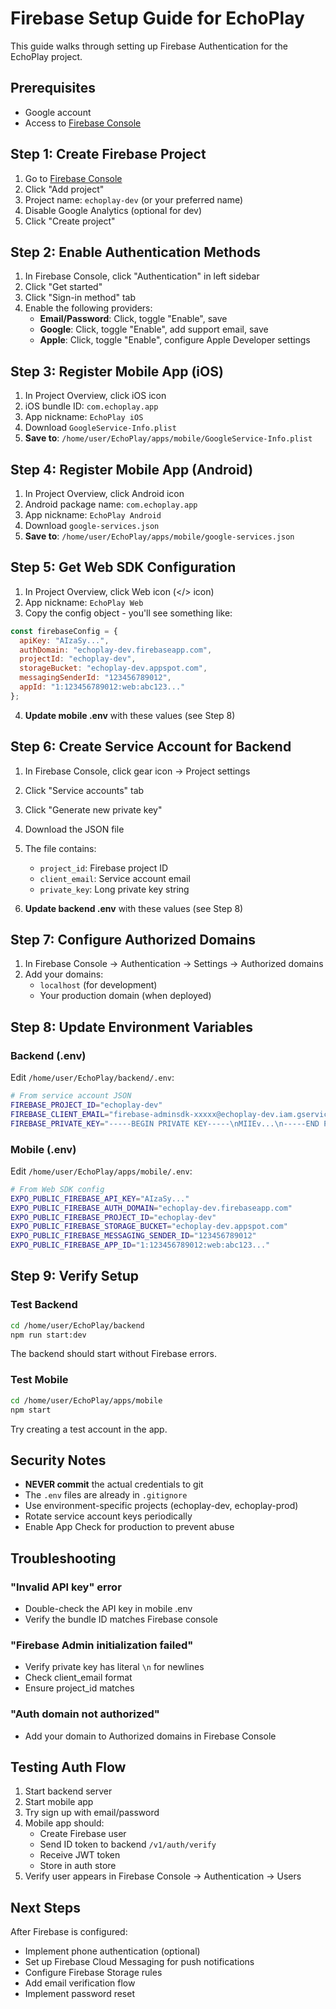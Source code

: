 # Firebase Setup Guide for EchoPlay

This guide walks through setting up Firebase Authentication for the EchoPlay project.

## Prerequisites

- Google account
- Access to [Firebase Console](https://console.firebase.google.com/)

## Step 1: Create Firebase Project

1. Go to [Firebase Console](https://console.firebase.google.com/)
2. Click "Add project"
3. Project name: `echoplay-dev` (or your preferred name)
4. Disable Google Analytics (optional for dev)
5. Click "Create project"

## Step 2: Enable Authentication Methods

1. In Firebase Console, click "Authentication" in left sidebar
2. Click "Get started"
3. Click "Sign-in method" tab
4. Enable the following providers:
   - **Email/Password**: Click, toggle "Enable", save
   - **Google**: Click, toggle "Enable", add support email, save
   - **Apple**: Click, toggle "Enable", configure Apple Developer settings

## Step 3: Register Mobile App (iOS)

1. In Project Overview, click iOS icon
2. iOS bundle ID: `com.echoplay.app`
3. App nickname: `EchoPlay iOS`
4. Download `GoogleService-Info.plist`
5. **Save to**: `/home/user/EchoPlay/apps/mobile/GoogleService-Info.plist`

## Step 4: Register Mobile App (Android)

1. In Project Overview, click Android icon
2. Android package name: `com.echoplay.app`
3. App nickname: `EchoPlay Android`
4. Download `google-services.json`
5. **Save to**: `/home/user/EchoPlay/apps/mobile/google-services.json`

## Step 5: Get Web SDK Configuration

1. In Project Overview, click Web icon (</> icon)
2. App nickname: `EchoPlay Web`
3. Copy the config object - you'll see something like:

```javascript
const firebaseConfig = {
  apiKey: "AIzaSy...",
  authDomain: "echoplay-dev.firebaseapp.com",
  projectId: "echoplay-dev",
  storageBucket: "echoplay-dev.appspot.com",
  messagingSenderId: "123456789012",
  appId: "1:123456789012:web:abc123..."
};
```

4. **Update mobile .env** with these values (see Step 8)

## Step 6: Create Service Account for Backend

1. In Firebase Console, click gear icon → Project settings
2. Click "Service accounts" tab
3. Click "Generate new private key"
4. Download the JSON file
5. The file contains:
   - `project_id`: Firebase project ID
   - `client_email`: Service account email
   - `private_key`: Long private key string

6. **Update backend .env** with these values (see Step 8)

## Step 7: Configure Authorized Domains

1. In Firebase Console → Authentication → Settings → Authorized domains
2. Add your domains:
   - `localhost` (for development)
   - Your production domain (when deployed)

## Step 8: Update Environment Variables

### Backend (.env)

Edit `/home/user/EchoPlay/backend/.env`:

```bash
# From service account JSON
FIREBASE_PROJECT_ID="echoplay-dev"
FIREBASE_CLIENT_EMAIL="firebase-adminsdk-xxxxx@echoplay-dev.iam.gserviceaccount.com"
FIREBASE_PRIVATE_KEY="-----BEGIN PRIVATE KEY-----\nMIIEv...\n-----END PRIVATE KEY-----\n"
```

### Mobile (.env)

Edit `/home/user/EchoPlay/apps/mobile/.env`:

```bash
# From Web SDK config
EXPO_PUBLIC_FIREBASE_API_KEY="AIzaSy..."
EXPO_PUBLIC_FIREBASE_AUTH_DOMAIN="echoplay-dev.firebaseapp.com"
EXPO_PUBLIC_FIREBASE_PROJECT_ID="echoplay-dev"
EXPO_PUBLIC_FIREBASE_STORAGE_BUCKET="echoplay-dev.appspot.com"
EXPO_PUBLIC_FIREBASE_MESSAGING_SENDER_ID="123456789012"
EXPO_PUBLIC_FIREBASE_APP_ID="1:123456789012:web:abc123..."
```

## Step 9: Verify Setup

### Test Backend

```bash
cd /home/user/EchoPlay/backend
npm run start:dev
```

The backend should start without Firebase errors.

### Test Mobile

```bash
cd /home/user/EchoPlay/apps/mobile
npm start
```

Try creating a test account in the app.

## Security Notes

- **NEVER commit** the actual credentials to git
- The `.env` files are already in `.gitignore`
- Use environment-specific projects (echoplay-dev, echoplay-prod)
- Rotate service account keys periodically
- Enable App Check for production to prevent abuse

## Troubleshooting

### "Invalid API key" error
- Double-check the API key in mobile .env
- Verify the bundle ID matches Firebase console

### "Firebase Admin initialization failed"
- Verify private key has literal `\n` for newlines
- Check client_email format
- Ensure project_id matches

### "Auth domain not authorized"
- Add your domain to Authorized domains in Firebase Console

## Testing Auth Flow

1. Start backend server
2. Start mobile app
3. Try sign up with email/password
4. Mobile app should:
   - Create Firebase user
   - Send ID token to backend `/v1/auth/verify`
   - Receive JWT token
   - Store in auth store
5. Verify user appears in Firebase Console → Authentication → Users

## Next Steps

After Firebase is configured:
- Implement phone authentication (optional)
- Set up Firebase Cloud Messaging for push notifications
- Configure Firebase Storage rules
- Add email verification flow
- Implement password reset
